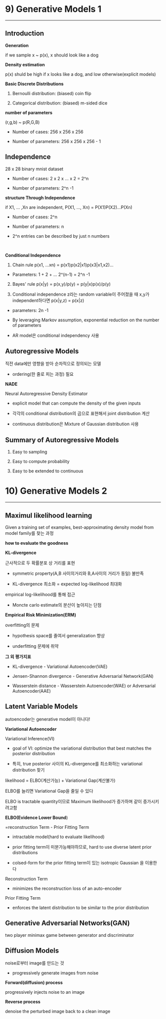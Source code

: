 # 9) Generative Models 1
---

## Introduction

**Generation**

if we sample x ~ p(x), x should look like a dog

**Density estimation**

p(x) shuld be high if x looks like a dog, and low otherwise(explicit models)

**Basic Discrete Distributions**

1. Bernoulli distribution: (biased) coin flip

2. Categorical distribution: (biased) m-sided dice

**number of parameters**

(r,g,b) ~ p(R,G,B)

* Number of cases: 256 x 256 x 256

* Number of parameters: 256 x 256 x 256 - 1

## Independence

28 x 28 binary mnist dataset

* Number of cases: 2 x 2 x ... x 2 = 2^n

* Number of parameters: 2^n -1

**structure Through Independence**

if X1, ... ,Xn are independent, P(X1, ..., Xn) = P(X1)P(X2)...P(Xn)

* Number of cases: 2^n

* Number of parameters: n

* 2^n entries can be described by just n numbers

<br/>

**Conditional Independence**

1. Chain rule p(x1, ...xn) = p(x1)p(x2|x1)p(x3|x1,x2)...

* Parameters: 1 + 2 + ... 2^(n-1) = 2^n -1

2. Bayes' rule p(x|y) = p(x,y)/p(y) = p(y|x)p(x)/p(y)

3. Conditional independence z라는 random variable이 주어졌을 때 x,y가 independent하다면 p(x|y,z) = p(x|z)

* parameters: 2n -1

* By leveraging Markov assumption, exponential reduction on the number of parameters

* AR model은 conditional independency 사용

## Autoregressive Models

직전 data에만 영향을 받아 순차적으로 정의되는 모델

* ordering(한 줄로 피는 과정) 필요

**NADE**

Neural Autoregressive Density Estimator

* explicit model that can compute the density of the given inputs

* 각각의 conditional distribution의 곱으로 표현해서 joint distribution 계산

* continuous distribution은 Mixture of Gaussian distribution 사용

## Summary of Autoregressive Models

1. Easy to sampling

2. Easy to compute probability

3. Easy to be extended to continuous

# 10) Generative Models 2
---

## Maximul likelihood learning

Given a training set of examples, best-approximating density model from model family를 찾는 과정

**how to evaluate the goodness**

**KL-divergence**

근사적으로 두 확률분포 상 거리를 표현

* symmetric property(A,B 사이의거리와 B,A사이의 거리가 동일) 불만족

* KL-divergence 최소화 = expected log-likelihood 최대화

empirical log-likelihood를 통해 접근

* Moncte carlo estimate의 분산이 높아지는 단점

**Empirical Risk Minimization(ERM)**

overfitting의 문제

* hypothesis space를 줄여서 generalization 향상

* underfitting 문제에 취약

**그 외 평가지표**

* KL-divergence - Variational Autoencoder(VAE)

* Jensen-Shannon divergence - Generative Adversarial Network(GAN)

* Wasserstein distance - Wasserstein Autoencoder(WAE) or Adversarial Autoencoder(AAE)

## Latent Variable Models

autoencoder는 generative model이 아니다!

**Variational Autoencoder**

Variational Inference(VI)

* goal of VI: optimize the variational distribution that best matches the posterior distribution

* 특히, true posterior 사이의 KL-divergence를 최소화하는 variational distribution 찾기

likelihood = ELBO(계산가능) + Variational Gap(계산불가)

ELBO를 늘리면 Variational Gap을 줄일 수 있다

ELBO is tractable quantity이므로 Maximum likelihood가 증가하며 같이 증가시키려고함

**ELBO(Evidence Lower Bound**)

=reconstruction Term - Prior Fitting Term

* intractable model(hard to evaluate likelihood)

* prior fitting term이 미분가능해야하므로, hard to use diverse latent prior distributions

* colsed-form for the prior fitting term이 있는 isotropic Gaussian 을 이용한다

Reconstruction Term

* minimizes the reconstruction loss of an auto-encoder

Prior Fitting Term

* enforces the latent distribution to be similar to the prior distribution

## Generative Adversarial Networks(GAN)

two player minimax game between generator and discriminator

## Diffusion Models

noise로부터 image를 만드는 것

* progressively generate images from noise

**Forward(diffusion) process**

progressively injects noise to an image

**Reverse process**

denoise the perturbed image back to a clean image